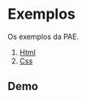 # Exemplos

Os exemplos da PAE.

1. [Html](https://github.com/dobbinx3/maua/tree/master/pae/desenvolvimento_de_sites_responsivos_modernos/exemplos/2019_2/html)
2. [Css](https://github.com/dobbinx3/maua/tree/master/pae/desenvolvimento_de_sites_responsivos_modernos/exemplos/2019_2/css)
   <!-- 3. [Css Effects](https://github.com/dobbinx3/maua/tree/master/pae/desenvolvimento_de_sites_responsivos_modernos/exemplos/2019_2/css_effects) -->
   <!-- 4. [Javascript](https://github.com/dobbinx3/maua/tree/master/pae/desenvolvimento_de_sites_responsivos_modernos/exemplos/2019_2/javascript) -->
   <!-- 5. [jQuery](https://github.com/dobbinx3/maua/tree/master/pae/desenvolvimento_de_sites_responsivos_modernos/exemplos/2019_2/jquery) -->
   <!-- 6. [Bootstrap (parte 1)](https://github.com/dobbinx3/maua/tree/master/pae/desenvolvimento_de_sites_responsivos_modernos/exemplos/2019_2/bootstrap_parte_1) -->
   <!-- 7. [Bootstrap (parte 2)](https://github.com/dobbinx3/maua/tree/master/pae/desenvolvimento_de_sites_responsivos_modernos/exemplos/2019_2/bootstrap_parte_2) -->

## Demo

<!-- O resultado final pode ser visto funcionando [Aqui](http://www.dobbinx3.com/maua/pae/desenvolvimento_de_sites_responsivos_modernos/agenciax3). -->
